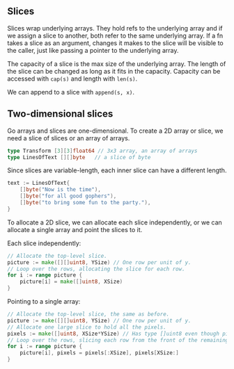 ## Slices

Slices wrap underlying arrays. They hold refs to the underlying array and if we assign a slice to another, both refer to the same underlying array. If a fn takes a slice as an argument, changes it makes to the slice will be visible to the caller, just like passing a pointer to the underlying array.

The capacity of a slice is the max size of the underlying array. The length of the slice can be changed as long as it fits in the capacity. Capacity can be accessed with `cap(s)` and length with `len(s)`.

We can append to a slice with `append(s, x)`.

## Two-dimensional slices

Go arrays and slices are one-dimensional. To create a 2D array or slice, we need a slice of slices or an array of arrays.

```go
type Transform [3][3]float64 // 3x3 array, an array of arrays
type LinesOfText [][]byte   // a slice of byte
```

Since slices are variable-length, each inner slice can have a different length.

```go
text := LinesOfText{
    []byte("Now is the time"),
    []byte("for all good gophers"),
    []byte("to bring some fun to the party."),
}
```

To allocate a 2D slice, we can allocate each slice independently, or we can allocate a single array and point the slices to it.

Each slice independently:

```go
// Allocate the top-level slice.
picture := make([][]uint8, YSize) // One row per unit of y.
// Loop over the rows, allocating the slice for each row.
for i := range picture {
    picture[i] = make([]uint8, XSize)
}
```

Pointing to a single array:

```go
// Allocate the top-level slice, the same as before.
picture := make([][]uint8, YSize) // One row per unit of y.
// Allocate one large slice to hold all the pixels.
pixels := make([]uint8, XSize*YSize) // Has type []uint8 even though picture is [][]uint8.
// Loop over the rows, slicing each row from the front of the remaining pixels slice.
for i := range picture {
    picture[i], pixels = pixels[:XSize], pixels[XSize:]
}
```
